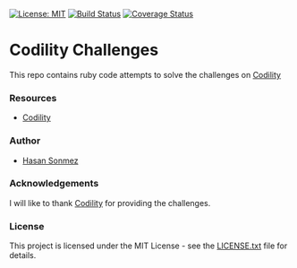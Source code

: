 [![License: MIT](https://img.shields.io/badge/License-MIT-yellow.svg)](LICENSE.txt) [![Build Status](https://travis-ci.org/UltimateCoder00/Codility-Challenges.svg?branch=master)](https://travis-ci.org/UltimateCoder00/Codility-Challenges) [![Coverage Status](https://coveralls.io/repos/github/UltimateCoder00/Codility-Challenges/badge.svg?branch=master)](https://coveralls.io/github/UltimateCoder00/Codility-Challenges?branch=master)

# Codility Challenges

This repo contains ruby code attempts to solve the challenges on [Codility](https://codility.com/programmers/)

### Resources
- [Codility](https://codility.com/programmers/)

### Author
- [Hasan Sonmez](https://github.com/UltimateCoder00)

### Acknowledgements
I will like to thank [Codility](https://codility.com/programmers/) for providing the challenges.

### License

This project is licensed under the MIT License - see the [LICENSE.txt](LICENSE.txt) file for details.
